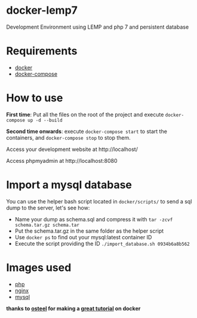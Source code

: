 # docker-lemp7
Development Environment using LEMP and php 7 and persistent database

# Requirements
- [docker](https://www.docker.com/)
- [docker-compose](https://www.docker.com/)

# How to use
**First time**: Put all the files on the root of the project and execute
`docker-compose up -d --build`

**Second time onwards**: execute `docker-compose start` to start the containers, and `docker-compose stop` to stop them.

Access your development website at http://localhost/

Access phpmyadmin at http://localhost:8080

# Import a mysql database
You can use the helper bash script located in `docker/scripts/` to send a sql dump to the server, let's see how:

- Name your dump as schema.sql and compress it with `tar -zcvf schema.tar.gz schema.tar`
- Put the schema.tar.gz in the same folder as the helper script
- Use `docker ps` to find out your mysql:latest container ID
- Execute the script providing the ID `./import_database.sh 0934b6a8b562`

# Images used
- [php](https://hub.docker.com/_/php/)
- [nginx](https://hub.docker.com/_/nginx/)
- [mysql](https://hub.docker.com/_/mysql/)

**thanks to [osteel](https://disqus.com/by/osteel/) for making a [great tutorial](http://tech.osteel.me/posts/2015/12/18/from-vagrant-to-docker-how-to-use-docker-for-local-web-development.html) on docker**
